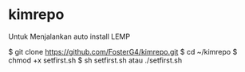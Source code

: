 # kimrepo
Untuk Menjalankan auto install LEMP

$ git clone https://github.com/FosterG4/kimrepo.git
$ cd ~/kimrepo
$ chmod +x setfirst.sh
$ sh setfirst.sh atau ./setfirst.sh



